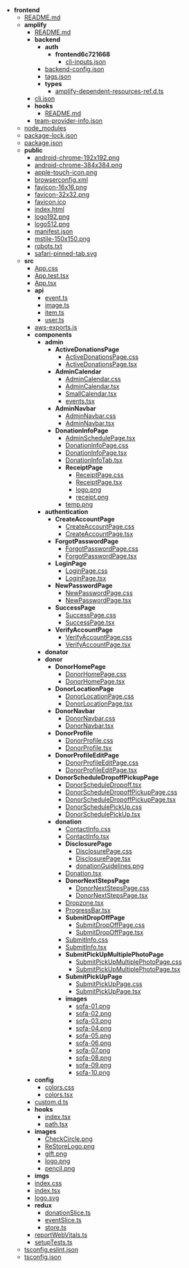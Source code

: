 - __frontend__
   - [README.md](README.md)
   - __amplify__
     - [README.md](amplify/README.md)
     - __backend__
       - __auth__
         - __frontend6c721668__
           - [cli\-inputs.json](amplify/backend/auth/frontend6c721668/cli-inputs.json)
       - [backend\-config.json](amplify/backend/backend-config.json)
       - [tags.json](amplify/backend/tags.json)
       - __types__
         - [amplify\-dependent\-resources\-ref.d.ts](amplify/backend/types/amplify-dependent-resources-ref.d.ts)
     - [cli.json](amplify/cli.json)
     - __hooks__
       - [README.md](amplify/hooks/README.md)
     - [team\-provider\-info.json](amplify/team-provider-info.json)
   - [node\_modules](node_modules)
   - [package\-lock.json](package-lock.json)
   - [package.json](package.json)
   - __public__
     - [android\-chrome\-192x192.png](public/android-chrome-192x192.png)
     - [android\-chrome\-384x384.png](public/android-chrome-384x384.png)
     - [apple\-touch\-icon.png](public/apple-touch-icon.png)
     - [browserconfig.xml](public/browserconfig.xml)
     - [favicon\-16x16.png](public/favicon-16x16.png)
     - [favicon\-32x32.png](public/favicon-32x32.png)
     - [favicon.ico](public/favicon.ico)
     - [index.html](public/index.html)
     - [logo192.png](public/logo192.png)
     - [logo512.png](public/logo512.png)
     - [manifest.json](public/manifest.json)
     - [mstile\-150x150.png](public/mstile-150x150.png)
     - [robots.txt](public/robots.txt)
     - [safari\-pinned\-tab.svg](public/safari-pinned-tab.svg)
   - __src__
     - [App.css](src/App.css)
     - [App.test.tsx](src/App.test.tsx)
     - [App.tsx](src/App.tsx)
     - __api__
       - [event.ts](src/api/event.ts)
       - [image.ts](src/api/image.ts)
       - [item.ts](src/api/item.ts)
       - [user.ts](src/api/user.ts)
     - [aws\-exports.js](src/aws-exports.js)
     - __components__
       - __admin__
         - __ActiveDonationsPage__
           - [ActiveDonationsPage.css](src/components/admin/ActiveDonationsPage/ActiveDonationsPage.css)
           - [ActiveDonationsPage.tsx](src/components/admin/ActiveDonationsPage/ActiveDonationsPage.tsx)
         - __AdminCalendar__
           - [AdminCalendar.css](src/components/admin/AdminCalendar/AdminCalendar.css)
           - [AdminCalendar.tsx](src/components/admin/AdminCalendar/AdminCalendar.tsx)
           - [SmallCalendar.tsx](src/components/admin/AdminCalendar/SmallCalendar.tsx)
           - [events.tsx](src/components/admin/AdminCalendar/events.tsx)
         - __AdminNavbar__
           - [AdminNavbar.css](src/components/admin/AdminNavbar/AdminNavbar.css)
           - [AdminNavbar.tsx](src/components/admin/AdminNavbar/AdminNavbar.tsx)
         - __DonationInfoPage__
           - [AdminSchedulePage.tsx](src/components/admin/DonationInfoPage/AdminSchedulePage.tsx)
           - [DonationInfoPage.css](src/components/admin/DonationInfoPage/DonationInfoPage.css)
           - [DonationInfoPage.tsx](src/components/admin/DonationInfoPage/DonationInfoPage.tsx)
           - [DonationInfoTab.tsx](src/components/admin/DonationInfoPage/DonationInfoTab.tsx)
           - __ReceiptPage__
             - [ReceiptPage.css](src/components/admin/DonationInfoPage/ReceiptPage/ReceiptPage.css)
             - [ReceiptPage.tsx](src/components/admin/DonationInfoPage/ReceiptPage/ReceiptPage.tsx)
             - [logo.png](src/components/admin/DonationInfoPage/ReceiptPage/logo.png)
             - [receipt.png](src/components/admin/DonationInfoPage/ReceiptPage/receipt.png)
           - [temp.png](src/components/admin/DonationInfoPage/temp.png)
       - __authentication__
         - __CreateAccountPage__
           - [CreateAccountPage.css](src/components/authentication/CreateAccountPage/CreateAccountPage.css)
           - [CreateAccountPage.tsx](src/components/authentication/CreateAccountPage/CreateAccountPage.tsx)
         - __ForgotPasswordPage__
           - [ForgotPasswordPage.css](src/components/authentication/ForgotPasswordPage/ForgotPasswordPage.css)
           - [ForgotPasswordPage.tsx](src/components/authentication/ForgotPasswordPage/ForgotPasswordPage.tsx)
         - __LoginPage__
           - [LoginPage.css](src/components/authentication/LoginPage/LoginPage.css)
           - [LoginPage.tsx](src/components/authentication/LoginPage/LoginPage.tsx)
         - __NewPasswordPage__
           - [NewPasswordPage.css](src/components/authentication/NewPasswordPage/NewPasswordPage.css)
           - [NewPasswordPage.tsx](src/components/authentication/NewPasswordPage/NewPasswordPage.tsx)
         - __SuccessPage__
           - [SuccessPage.css](src/components/authentication/SuccessPage/SuccessPage.css)
           - [SuccessPage.tsx](src/components/authentication/SuccessPage/SuccessPage.tsx)
         - __VerifyAccountPage__
           - [VerifyAccountPage.css](src/components/authentication/VerifyAccountPage/VerifyAccountPage.css)
           - [VerifyAccountPage.tsx](src/components/authentication/VerifyAccountPage/VerifyAccountPage.tsx)
       - __donator__
       - __donor__
         - __DonorHomePage__
           - [DonorHomePage.css](src/components/donor/DonorHomePage/DonorHomePage.css)
           - [DonorHomePage.tsx](src/components/donor/DonorHomePage/DonorHomePage.tsx)
         - __DonorLocationPage__
           - [DonorLocationPage.css](src/components/donor/DonorLocationPage/DonorLocationPage.css)
           - [DonorLocationPage.tsx](src/components/donor/DonorLocationPage/DonorLocationPage.tsx)
         - __DonorNavbar__
           - [DonorNavbar.css](src/components/donor/DonorNavbar/DonorNavbar.css)
           - [DonorNavbar.tsx](src/components/donor/DonorNavbar/DonorNavbar.tsx)
         - __DonorProfile__
           - [DonorProfile.css](src/components/donor/DonorProfile/DonorProfile.css)
           - [DonorProfile.tsx](src/components/donor/DonorProfile/DonorProfile.tsx)
         - __DonorProfileEditPage__
           - [DonorProfileEditPage.css](src/components/donor/DonorProfileEditPage/DonorProfileEditPage.css)
           - [DonorProfileEditPage.tsx](src/components/donor/DonorProfileEditPage/DonorProfileEditPage.tsx)
         - __DonorScheduleDropoffPickupPage__
           - [DonorScheduleDropoff.tsx](src/components/donor/DonorScheduleDropoffPickupPage/DonorScheduleDropoff.tsx)
           - [DonorScheduleDropoffPickupPage.css](src/components/donor/DonorScheduleDropoffPickupPage/DonorScheduleDropoffPickupPage.css)
           - [DonorScheduleDropoffPickupPage.tsx](src/components/donor/DonorScheduleDropoffPickupPage/DonorScheduleDropoffPickupPage.tsx)
           - [DonorSchedulePickUp.css](src/components/donor/DonorScheduleDropoffPickupPage/DonorSchedulePickUp.css)
           - [DonorSchedulePickUp.tsx](src/components/donor/DonorScheduleDropoffPickupPage/DonorSchedulePickUp.tsx)
         - __donation__
           - [ContactInfo.css](src/components/donor/donation/ContactInfo.css)
           - [ContactInfo.tsx](src/components/donor/donation/ContactInfo.tsx)
           - __DisclosurePage__
             - [DisclosurePage.css](src/components/donor/donation/DisclosurePage/DisclosurePage.css)
             - [DisclosurePage.tsx](src/components/donor/donation/DisclosurePage/DisclosurePage.tsx)
             - [donationGuidelines.png](src/components/donor/donation/DisclosurePage/donationGuidelines.png)
           - [Donation.tsx](src/components/donor/donation/Donation.tsx)
           - __DonorNextStepsPage__
             - [DonorNextStepsPage.css](src/components/donor/donation/DonorNextStepsPage/DonorNextStepsPage.css)
             - [DonorNextStepsPage.tsx](src/components/donor/donation/DonorNextStepsPage/DonorNextStepsPage.tsx)
           - [Dropzone.tsx](src/components/donor/donation/Dropzone.tsx)
           - [ProgressBar.tsx](src/components/donor/donation/ProgressBar.tsx)
           - __SubmitDropOffPage__
             - [SubmitDropOffPage.css](src/components/donor/donation/SubmitDropOffPage/SubmitDropOffPage.css)
             - [SubmitDropOffPage.tsx](src/components/donor/donation/SubmitDropOffPage/SubmitDropOffPage.tsx)
           - [SubmitInfo.css](src/components/donor/donation/SubmitInfo.css)
           - [SubmitInfo.tsx](src/components/donor/donation/SubmitInfo.tsx)
           - __SubmitPickUpMultiplePhotoPage__
             - [SubmitPickUpMultiplePhotoPage.css](src/components/donor/donation/SubmitPickUpMultiplePhotoPage/SubmitPickUpMultiplePhotoPage.css)
             - [SubmitPickUpMultiplePhotoPage.tsx](src/components/donor/donation/SubmitPickUpMultiplePhotoPage/SubmitPickUpMultiplePhotoPage.tsx)
           - __SubmitPickUpPage__
             - [SubmitPickUpPage.css](src/components/donor/donation/SubmitPickUpPage/SubmitPickUpPage.css)
             - [SubmitPickUpPage.tsx](src/components/donor/donation/SubmitPickUpPage/SubmitPickUpPage.tsx)
           - __images__
             - [sofa\-01.png](src/components/donor/donation/images/sofa-01.png)
             - [sofa\-02.png](src/components/donor/donation/images/sofa-02.png)
             - [sofa\-03.png](src/components/donor/donation/images/sofa-03.png)
             - [sofa\-04.png](src/components/donor/donation/images/sofa-04.png)
             - [sofa\-05.png](src/components/donor/donation/images/sofa-05.png)
             - [sofa\-06.png](src/components/donor/donation/images/sofa-06.png)
             - [sofa\-07.png](src/components/donor/donation/images/sofa-07.png)
             - [sofa\-08.png](src/components/donor/donation/images/sofa-08.png)
             - [sofa\-09.png](src/components/donor/donation/images/sofa-09.png)
             - [sofa\-10.png](src/components/donor/donation/images/sofa-10.png)
     - __config__
       - [colors.css](src/config/colors.css)
       - [colors.tsx](src/config/colors.tsx)
     - [custom.d.ts](src/custom.d.ts)
     - __hooks__
       - [index.tsx](src/hooks/index.tsx)
       - [path.tsx](src/hooks/path.tsx)
     - __images__
       - [CheckCircle.png](src/images/CheckCircle.png)
       - [ReStoreLogo.png](src/images/ReStoreLogo.png)
       - [gift.png](src/images/gift.png)
       - [logo.png](src/images/logo.png)
       - [pencil.png](src/images/pencil.png)
     - __imgs__
     - [index.css](src/index.css)
     - [index.tsx](src/index.tsx)
     - [logo.svg](src/logo.svg)
     - __redux__
       - [donationSlice.ts](src/redux/donationSlice.ts)
       - [eventSlice.ts](src/redux/eventSlice.ts)
       - [store.ts](src/redux/store.ts)
     - [reportWebVitals.ts](src/reportWebVitals.ts)
     - [setupTests.ts](src/setupTests.ts)
   - [tsconfig.eslint.json](tsconfig.eslint.json)
   - [tsconfig.json](tsconfig.json)

